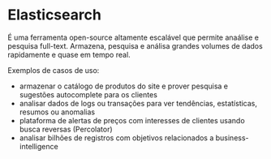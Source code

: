 # Elasticsearch

É uma ferramenta open-source altamente escalável que permite anaálise e pesquisa full-text.
Armazena, pesquisa e análisa grandes volumes de dados rapidamente e quase em tempo real.

Exemplos de casos de uso:
- armazenar o catálogo de produtos do site e prover pesquisa e sugestões autocomplete para os clientes
- analisar dados de logs ou transações para ver tendências, estatísticas, resumos ou anomalias
- plataforma de alertas de preços com interesses de clientes usando busca reversas (Percolator)
- analisar bilhões de registros com objetivos relacionados a business-intelligence
